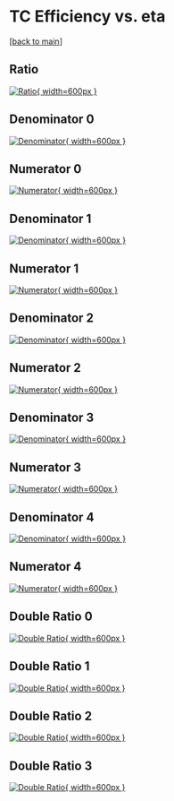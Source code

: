 # TC Efficiency vs. eta

[[back to main](./)]



## Ratio

[![Ratio](../mtv/var/TC_loweta_321_-1_eff_eta.png){ width=600px }](../mtv/var/TC_loweta_321_-1_eff_eta.pdf)

## Denominator 0

[![Denominator](../mtv/den/TC_loweta_321_-1_eff_eta_den0.png){ width=600px }](../mtv/den/TC_loweta_321_-1_eff_eta_den0.pdf)

## Numerator 0

[![Numerator](../mtv/num/TC_loweta_321_-1_eff_eta_num0.png){ width=600px }](../mtv/num/TC_loweta_321_-1_eff_eta_num0.pdf)

## Denominator 1

[![Denominator](../mtv/den/TC_loweta_321_-1_eff_eta_den1.png){ width=600px }](../mtv/den/TC_loweta_321_-1_eff_eta_den1.pdf)

## Numerator 1

[![Numerator](../mtv/num/TC_loweta_321_-1_eff_eta_num1.png){ width=600px }](../mtv/num/TC_loweta_321_-1_eff_eta_num1.pdf)

## Denominator 2

[![Denominator](../mtv/den/TC_loweta_321_-1_eff_eta_den2.png){ width=600px }](../mtv/den/TC_loweta_321_-1_eff_eta_den2.pdf)

## Numerator 2

[![Numerator](../mtv/num/TC_loweta_321_-1_eff_eta_num2.png){ width=600px }](../mtv/num/TC_loweta_321_-1_eff_eta_num2.pdf)

## Denominator 3

[![Denominator](../mtv/den/TC_loweta_321_-1_eff_eta_den3.png){ width=600px }](../mtv/den/TC_loweta_321_-1_eff_eta_den3.pdf)

## Numerator 3

[![Numerator](../mtv/num/TC_loweta_321_-1_eff_eta_num3.png){ width=600px }](../mtv/num/TC_loweta_321_-1_eff_eta_num3.pdf)

## Denominator 4

[![Denominator](../mtv/den/TC_loweta_321_-1_eff_eta_den4.png){ width=600px }](../mtv/den/TC_loweta_321_-1_eff_eta_den4.pdf)

## Numerator 4

[![Numerator](../mtv/num/TC_loweta_321_-1_eff_eta_num4.png){ width=600px }](../mtv/num/TC_loweta_321_-1_eff_eta_num4.pdf)

## Double Ratio 0

[![Double Ratio](../mtv/ratio/TC_loweta_321_-1_eff_eta_ratio0.png){ width=600px }](../mtv/ratio/TC_loweta_321_-1_eff_eta_ratio0.pdf)

## Double Ratio 1

[![Double Ratio](../mtv/ratio/TC_loweta_321_-1_eff_eta_ratio1.png){ width=600px }](../mtv/ratio/TC_loweta_321_-1_eff_eta_ratio1.pdf)

## Double Ratio 2

[![Double Ratio](../mtv/ratio/TC_loweta_321_-1_eff_eta_ratio2.png){ width=600px }](../mtv/ratio/TC_loweta_321_-1_eff_eta_ratio2.pdf)

## Double Ratio 3

[![Double Ratio](../mtv/ratio/TC_loweta_321_-1_eff_eta_ratio3.png){ width=600px }](../mtv/ratio/TC_loweta_321_-1_eff_eta_ratio3.pdf)

